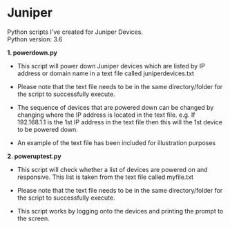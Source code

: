 # Juniper
Python scripts I've created for Juniper Devices.  
Python version: 3.6

**1.  powerdown.py**

* This script will power down Juniper devices which are listed by IP address or domain name in a text file called juniperdevices.txt

* Please note that the text file needs to be in the same directory/folder for the script to successfully execute.
* The sequence of devices that are powered down can be changed by changing where the IP address is located in the text file.
e.g. If 192.168.1.1 is the 1st IP address in the text file then this will the 1st device to be powered down.
* An example of the text file has been included for illustration purposes

**2.  poweruptest.py**

* This script will check whether a list of devices are powered on and responsive. This list is taken from the text file called myfile.txt

* Please note that the text file needs to be in the same directory/folder for the script to successfully execute.
* This script works by logging onto the devices and printing the prompt to the screen.

